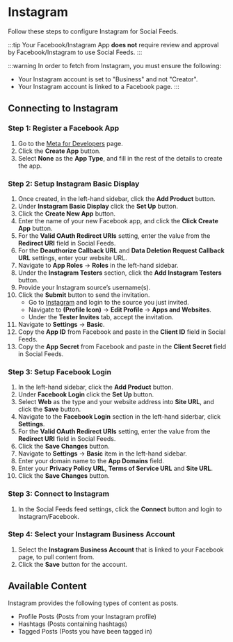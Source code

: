 # Instagram
Follow these steps to configure Instagram for Social Feeds.

:::tip
Your Facebook/Instagram App **does not** require review and approval by Facebook/Instagram to use Social Feeds.
:::

:::warning
In order to fetch from Instagram, you must ensure the following:

- Your Instagram account is set to "Business" and not "Creator".
- Your Instagram account is linked to a Facebook page.
:::

## Connecting to Instagram

### Step 1: Register a Facebook App
1. Go to the <a href="https://developers.facebook.com/apps/" target="_blank">Meta for Developers</a> page.
1. Click the **Create App** button.
1. Select **None** as the **App Type**, and fill in the rest of the details to create the app.

### Step 2: Setup Instagram Basic Display
1. Once created, in the left-hand sidebar, click the **Add Product** button.
1. Under **Instagram Basic Display** click the **Set Up** button.
1. Click the **Create New App** button.
1. Enter the name of your new Facebook app, and click the **Click Create App** button.
1. For the **Valid OAuth Redirect URIs** setting, enter the value from the **Redirect URI** field in Social Feeds.
1. For the **Deauthorize Callback URL** and **Data Deletion Request Callback URL** settings, enter your website URL.
1. Navigate to **App Roles** → **Roles** in the left-hand sidebar.
1. Under the **Instagram Testers** section, click the **Add Instagram Testers** button.
1. Provide your Instagram source’s username(s).
1. Click the **Submit** button to send the invitation.
    - Go to <a href="https://instagram.com/" target="_blank">Instagram</a> and login to the source you just invited.
    - Navigate to **(Profile Icon)** → **Edit Profile** → **Apps and Websites**.
    - Under the **Tester Invites** tab, accept the invitation.
1. Navigate to **Settings** → **Basic**.
1. Copy the **App ID** from Facebook and paste in the **Client ID** field in Social Feeds.
1. Copy the **App Secret** from Facebook and paste in the **Client Secret** field in Social Feeds.

### Step 3: Setup Facebook Login
1. In the left-hand sidebar, click the **Add Product** button.
1. Under **Facebook Login** click the **Set Up** button.
1. Select **Web** as the type and your website address into **Site URL**, and click the **Save** button.
1. Navigate to the **Facebook Login** section in the left-hand siderbar, click **Settings**.
1. For the **Valid OAuth Redirect URIs** setting, enter the value from the **Redirect URI** field in Social Feeds.
1. Click the **Save Changes** button.
1. Navigate to **Settings** → **Basic** item in the left-hand sidebar.
1. Enter your domain name to the **App Domains** field.
1. Enter your **Privacy Policy URL**, **Terms of Service URL** and **Site URL**.
1. Click the **Save Changes** button.

### Step 3: Connect to Instagram
1. In the Social Feeds feed settings, click the **Connect** button and login to Instagram/Facebook.

### Step 4: Select your Instagram Business Account
1. Select the **Instagram Business Account** that is linked to your Facebook page, to pull content from.
1. Click the **Save** button for the account.

## Available Content
Instagram provides the following types of content as posts.

- Profile Posts (Posts from your Instagram profile)
- Hashtags (Posts containing hashtags)
- Tagged Posts (Posts you have been tagged in)
